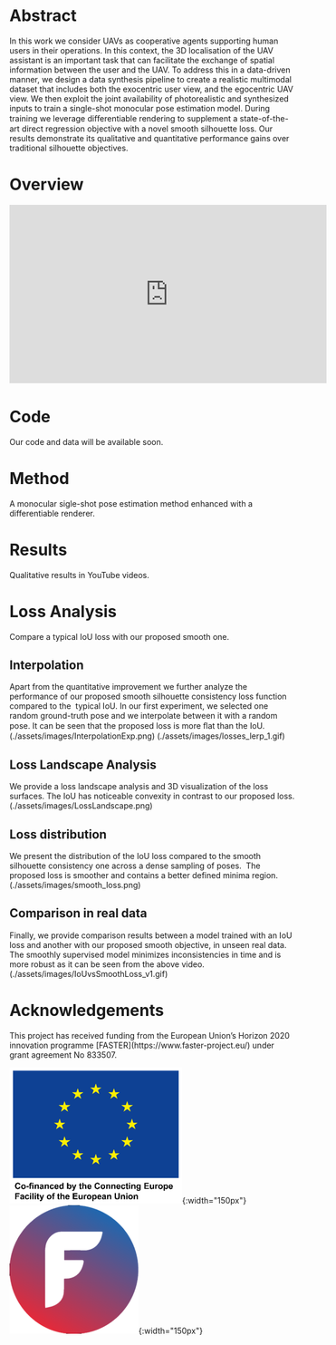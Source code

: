 # Abstract
 In this work we consider UAVs as cooperative agents supporting human users in their operations. In this context, 
 the 3D localisation of the UAV assistant is an important task that can facilitate the exchange of spatial information between the user and the UAV. 
 To address this in a data-driven manner, we design a data synthesis pipeline to create a realistic multimodal dataset that includes both the exocentric user view,
 and the egocentric UAV view. We then exploit the joint availability of photorealistic and synthesized inputs to train a single-shot monocular pose estimation model.
 During training we leverage diﬀerentiable rendering to supplement a state-of-the-art direct regression objective with a novel smooth silhouette loss.
 Our results demonstrate its qualitative and quantitative performance gains over traditional silhouette objectives.

<h1 id="overview">Overview</h1>

<iframe width="560" height="315" src="https://www.youtube.com/embed/O7MKDN9Fwms" frameborder="0" allow="accelerometer; autoplay; encrypted-media; gyroscope; picture-in-picture" allowfullscreen></iframe>

 <h1> Code </h1>
 Our code and data will be available soon.

 <h1> Method </h1>
 A monocular sigle-shot pose estimation method enhanced with a differentiable renderer.
 

<h1> Results </h1>
Qualitative results in YouTube videos.

<h1> Loss Analysis </h1>
Compare a typical IoU loss with our proposed smooth one.
<h2> Interpolation </h2>
Apart from the quantitative improvement we further analyze the performance of our proposed smooth silhouette consistency loss function compared to the  typical IoU.
In our first experiment, we selected one random ground-truth pose and we interpolate between it with a random pose.
It can be seen that the proposed loss is more ﬂat than the IoU.
(./assets/images/InterpolationExp.png)
(./assets/images/losses_lerp_1.gif)
<h2> Loss Landscape Analysis </h2>
We provide a loss landscape analysis and 3D visualization of the loss surfaces.
The IoU has noticeable convexity in contrast to our proposed loss.
(./assets/images/LossLandscape.png)
<h2> Loss distribution </h2>
We present the distribution of the IoU loss compared to the smooth silhouette consistency one across a dense sampling of poses. 
The proposed loss is smoother and contains a better defined minima region.
(./assets/images/smooth_loss.png)
<h2> Comparison in real data </h2>
Finally, we provide comparison results between a model trained with an IoU loss and another with our proposed smooth objective, in unseen real data. 
The smoothly supervised model minimizes inconsistencies in time and is more robust as it can be seen from the above video.
(./assets/images/IoUvsSmoothLoss_v1.gif)
 <h1> Acknowledgements </h1>
 This project has received funding from the European Union’s Horizon 2020 innovation programme [FASTER](https://www.faster-project.eu/) under grant agreement No 833507.

![eu](./assets/images/eu.png){:width="150px"} ![faster](./assets/images/faster.png){:width="150px"}
